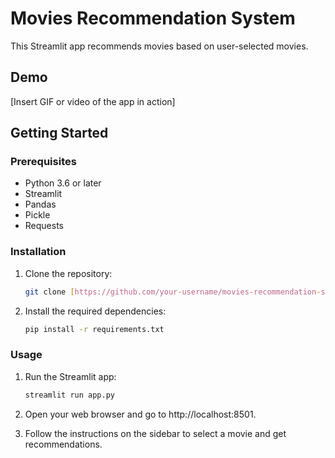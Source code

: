 # Movies Recommendation System

This Streamlit app recommends movies based on user-selected movies.

## Demo

[Insert GIF or video of the app in action]

## Getting Started

### Prerequisites

- Python 3.6 or later
- Streamlit
- Pandas
- Pickle
- Requests

### Installation

1. Clone the repository:

   ```bash
   git clone [https://github.com/your-username/movies-recommendation-system.git](https://github.com/your-username/movies-recommendation-system.git): [https://github.com/your-username/movies-recommendation-system.git](https://github.com/your-username/movies-recommendation-system.git)

2. Install the required dependencies:
    ```bash
    pip install -r requirements.txt

### Usage

1. Run the Streamlit app:
    ```bash
    streamlit run app.py

2. Open your web browser and go to http://localhost:8501.

3. Follow the instructions on the sidebar to select a movie and get recommendations.
